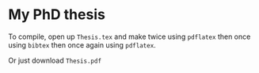 My PhD thesis
=============

To compile, open up `Thesis.tex` and make twice using `pdflatex` then once using `bibtex` then once again using `pdflatex`. 

Or just download `Thesis.pdf`

